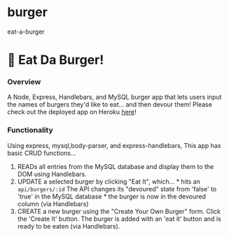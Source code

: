 # burger
eat-a-burger
# :hamburger: Eat Da Burger!


### Overview
A Node, Express, Handlebars, and MySQL burger app that lets users input the names of burgers they'd like to eat... and then devour them!
Please check out the deployed app on Heroku [here](https://frozen-everglades-97117.herokuapp.com/)!


### Functionality
Using express, mysql,body-parser, and express-handlebars, This app has basic CRUD functions...
  1. READs all entries from the MySQL database and display them to the DOM using Handlebars.
  2. UPDATE a selected burger by clicking "Eat It", which...
    * hits an `api/burgers/:id` The API changes its "devoured" state from 'false' to 'true' in the MySQL database
    * the burger is now in the devoured column (via Handlebars)
  3. CREATE a new burger using the "Create Your Own Burger" form.  Click the 'Create It' button.  The burger is added with an 'eat it' button and is ready to be eaten (via Handlebars).
